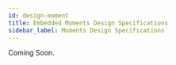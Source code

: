 ```yaml
---
id: design-moment
title: Embedded Moments Design Specifications
sidebar_label: Moments Design Specifications
---
```


Coming Soon.
